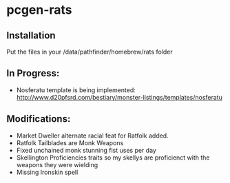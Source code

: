 # pcgen-rats

Installation
------------
Put the files in your <pcgen>/data/pathfinder/homebrew/rats folder

In Progress:
------------
* Nosferatu template is being implemented: http://www.d20pfsrd.com/bestiary/monster-listings/templates/nosferatu

Modifications:
--------------
* Market Dweller alternate racial feat for Ratfolk added.
* Ratfolk Tailblades are Monk Weapons
* Fixed unchained monk stunning fist uses per day
* Skellington Proficiencies traits so my skellys are proficienct with the weapons they were wielding
* Missing Ironskin spell